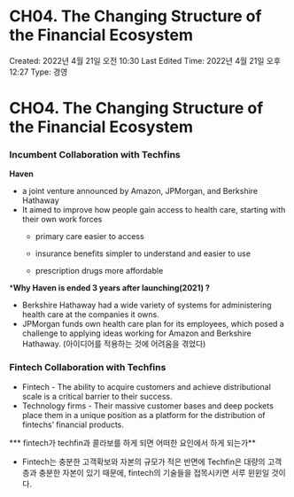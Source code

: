 # CH04. The Changing Structure of the Financial Ecosystem

Created: 2022년 4월 21일 오전 10:30
Last Edited Time: 2022년 4월 21일 오후 12:27
Type: 경영

# CHO4. The Changing Structure of the Financial Ecosystem

### Incumbent Collaboration with Techfins

**Haven**

- a joint venture announced by Amazon, JPMorgan, and Berkshire Hathaway
- It aimed to improve how people gain access to health care, starting with their own work forces
    - primary care easier to access
    - insurance benefits simpler to understand and easier to use
    
    - prescription drugs more affordable

***Why Haven is ended 3 years after launching(2021) ?**

- Berkshire Hathaway had a wide variety of systems for administering
health care at the companies it owns.
- JPMorgan funds own health care plan for its employees, which posed a challenge to applying ideas working for Amazon and Berkshire Hathaway. (아이디어를 적용하는 것에 어려움을 겪었다)

### Fintech Collaboration with Techfins

- Fintech - The ability to acquire customers and achieve distributional scale is a critical barrier to their success.
- Technology firms - Their massive customer bases and deep pockets place them in a unique position as a platform for the distribution of fintechs’ financial products.

 ***  fintech가 techfin과 콜라보를 하게 되면 어떠한 요인에서 하게 되는가**

- Fintech는 충분한 고객확보와 자본의 규모가 적은 반면에 Techfin은 대량의 고객층과 충분한 자본이 있기 때문에, fintech의 기술들을 접목시키면 서루 윈윈일 것이다.